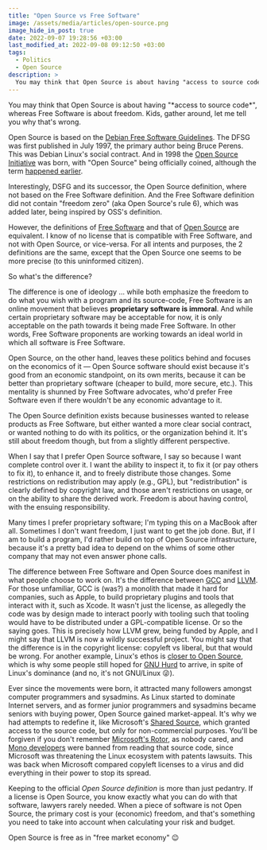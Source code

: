 ```yaml
---
title: "Open Source vs Free Software"
image: /assets/media/articles/open-source.png
image_hide_in_post: true
date: 2022-09-07 19:28:56 +03:00
last_modified_at: 2022-09-08 09:12:50 +03:00
tags: 
  - Politics
  - Open Source
description: >
  You may think that Open Source is about having "access to source code", whereas Free Software is about freedom. Kids, gather around, let me tell you why that's wrong.
---
```


<p class="intro withcap" markdown=1>
You may think that Open Source is about having "*access to source code*", whereas Free Software is about freedom. Kids, gather around, let me tell you why that's wrong.
</p>

Open Source is based on the [Debian Free Software Guidelines](https://en.wikipedia.org/wiki/Debian_Free_Software_Guidelines). The DFSG was first published in July 1997, the primary author being Bruce Perens. This was Debian Linux's social contract. And in 1998 the [Open Source Initiative](https://en.wikipedia.org/wiki/Open_Source_Initiative) was born, with "Open Source" being officially coined, although the term [happened earlier](https://en.wikipedia.org/wiki/The_Cathedral_and_the_Bazaar).

Interestingly, DSFG and its successor, the Open Source definition, where not based on the Free Software definition. And the Free Software definition did not contain "freedom zero" (aka Open Source's rule 6), which was added later, being inspired by OSS's definition.

However, the definitions of [Free Software](https://www.gnu.org/philosophy/free-sw.en.html) and that of [Open Source](https://opensource.org/osd) are equivalent. I know of no license that is compatible with Free Software, and not with Open Source, or vice-versa. For all intents and purposes, the 2 definitions are the same, except that the Open Source one seems to be more precise (to this uninformed citizen).

So what's the difference?

The difference is one of ideology ... while both emphasize the freedom to do what you wish with a program and its source-code, Free Software is an online movement that believes **proprietary software is immoral**. And while certain proprietary software may be acceptable for now, it is only acceptable on the path towards it being made Free Software. In other words, Free Software proponents are working towards an ideal world in which all software is Free Software.

Open Source, on the other hand, leaves these politics behind and focuses on the economics of it — Open Source software should exist because it's good from an economic standpoint, on its own merits, because it can be better than proprietary software (cheaper to build, more secure, etc.). This mentality is shunned by Free Software advocates, who'd prefer Free Software even if there wouldn't be any economic advantage to it.

The Open Source definition exists because businesses wanted to release products as Free Software, but either wanted a more clear social contract, or wanted nothing to do with its politics, or the organization behind it. It's still about freedom though, but from a slightly different perspective.

When I say that I prefer Open Source software, I say so because I want complete control over it. I want the ability to inspect it, to fix it (or pay others to fix it), to enhance it, and to freely distribute those changes. Some restrictions on redistribution may apply (e.g., GPL), but "redistribution" is clearly defined by copyright law, and those aren't restrictions on usage, or on the ability to share the derived work. Freedom is about having control, with the ensuing responsibility. 

Many times I prefer proprietary software; I'm typing this on a MacBook after all. Sometimes I don't want freedom, I just want to get the job done. But, if I am to build a program, I'd rather build on top of Open Source infrastructure, because it's a pretty bad idea to depend on the whims of some other company that may not even answer phone calls.

The difference between Free Software and Open Source does manifest in what people choose to work on. It's the difference between [GCC](https://en.wikipedia.org/wiki/GNU_Compiler_Collection) and [LLVM](https://en.wikipedia.org/wiki/LLVM). For those unfamiliar, GCC is (was?) a monolith that made it hard for companies, such as Apple, to build proprietary plugins and tools that interact with it, such as Xcode. It wasn't just the license, as allegedly the code was by design made to interact poorly with tooling such that tooling would have to be distributed under a GPL-compatible license. Or so the saying goes. This is precisely how LLVM grew, being funded by Apple, and I might say that LLVM is now a wildly successful project. You might say that the difference is in the copyright license: copyleft vs liberal, but that would be wrong. For another example, Linux's ethos is [closer to Open Source](https://www.theregister.com/2006/03/10/torvalds_gpl_drm/), which is why some people still hoped for [GNU Hurd](https://en.wikipedia.org/wiki/GNU_Hurd) to arrive, in spite of Linux's dominance (and no, it's not GNU/Linux 😜).

Ever since the movements were born, it attracted many followers amongst computer programmers and sysadmins. As Linux started to dominate Internet servers, and as former junior programmers and sysadmins became seniors with buying power, Open Source gained market-appeal. It's why we had attempts to redefine it, like Microsoft's [Shared Source](https://en.wikipedia.org/wiki/Shared_Source_Initiative), which granted access to the source code, but only for non-commercial purposes. You'll be forgiven if you don't remember [Microsoft's Rotor](https://en.wikipedia.org/wiki/Shared_Source_Common_Language_Infrastructure), as nobody cared, and [Mono developers](https://en.wikipedia.org/wiki/Mono_(software)) were banned from reading that source code, since Microsoft was threatening the Linux ecosystem with patents lawsuits. This was back when Microsoft compared copyleft licenses to a virus and did everything in their power to stop its spread.

Keeping to the official *Open Source definition* is more than just pedantry. If a license is Open Source, you know exactly what you can do with that software, lawyers rarely needed. When a piece of software is not Open Source, the primary cost is your (economic) freedom, and that's something you need to take into account when calculating your risk and budget.

Open Source is free as in "free market economy" 😉
